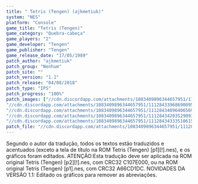 ```yaml
---
title: " Tetris (Tengen) (ajkmetiuk)"
system: "NES"
platform: "Console"
game_title: "Tetris (Tengen)"
game_category: "Quebra-cabeça"
game_players: "2"
game_developer: "Tengen"
game_publisher: "Tengen"
game_release_date: "17/05/1989"
patch_author: "ajkmetiuk"
patch_group: "Nenhum"
patch_site: ""
patch_version: "1.1"
patch_release: "04/08/2018"
patch_type: "IPS"
patch_progress: "100%"
patch_images: ["//cdn.discordapp.com/attachments/1083409896344657951/1112843381333303366/1.png",
"//cdn.discordapp.com/attachments/1083409896344657951/1112843396869009553/2.png",
"//cdn.discordapp.com/attachments/1083409896344657951/1112843409640656947/3.png",
"//cdn.discordapp.com/attachments/1083409896344657951/1112843420352909342/4.png",
"//cdn.discordapp.com/attachments/1083409896344657951/1112843433351061594/5.png"]
patch_file: "//cdn.discordapp.com/attachments/1083409896344657951/1112844189135286414/Tetris_BR_v1_1.7z"
---
```

Segundo o autor da tradução, todos os textos estão traduzidos e acentuados (exceto a tela de título na ROM Tetris (Tengen) [p1][!].nes), e os gráficos foram editados. ATENÇÃO:Esta tradução deve ser aplicada na ROM original Tetris (Tengen) [p2][!].nes, com CRC32 C107E000, ou na ROM original Tetris (Tengen) [p1].nes, com CRC32 A66CD1DC. NOVIDADES DA VERSÃO 1.1: Editado os gráficos para remover as abreviações.